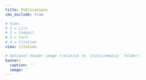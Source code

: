 ```yaml
---
title: Publications
cms_exclude: true

# View.
# 1 = List
# 2 = Compact
# 3 = Card
# 4 = Citation
view: citation

# Optional header image (relative to `static/media/` folder).
banner:
  caption: ''
  image: ''
---
```

